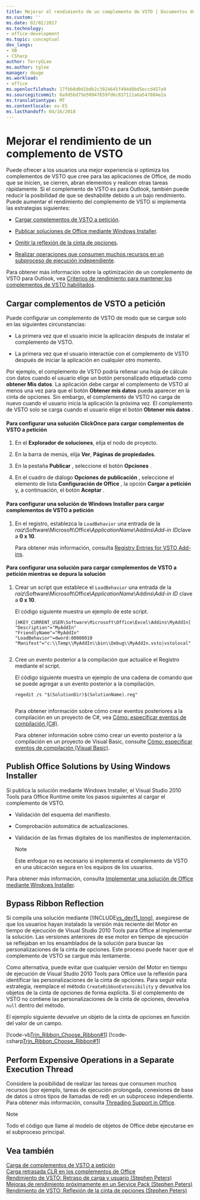```yaml
---
title: Mejorar el rendimiento de un complemento de VSTO | Documentos de Microsoft
ms.custom: ''
ms.date: 02/02/2017
ms.technology:
- office-development
ms.topic: conceptual
dev_langs:
- VB
- CSharp
author: TerryGLee
ms.author: tglee
manager: douge
ms.workload:
- office
ms.openlocfilehash: 17fbb8d0d1bdb2c3924645f494d8bd5eccd457a9
ms.sourcegitcommit: 6a9d5bd75e50947659fd6c837111a6a547884e2a
ms.translationtype: MT
ms.contentlocale: es-ES
ms.lasthandoff: 04/16/2018
---
```

# <a name="improving-the-performance-of-a-vsto-add-in"></a>Mejorar el rendimiento de un complemento de VSTO
  Puede ofrecer a los usuarios una mejor experiencia si optimiza los complementos de VSTO que cree para las aplicaciones de Office, de modo que se inicien, se cierren, abran elementos y realicen otras tareas rápidamente. Si el complemento de VSTO es para Outlook, también puede reducir la posibilidad de que se deshabilite debido a un bajo rendimiento. Puede aumentar el rendimiento del complemento de VSTO si implementa las estrategias siguientes:  
  
-   [Cargar complementos de VSTO a petición](#Load).  
  
-   [Publicar soluciones de Office mediante Windows Installer](#Publish).  
  
-   [Omitir la reflexión de la cinta de opciones](#Bypass).  
  
-   [Realizar operaciones que consumen muchos recursos en un subproceso de ejecución independiente](#Perform).  
  
 Para obtener más información sobre la optimización de un complemento de VSTO para Outlook, vea [Criterios de rendimiento para mantener los complementos de VSTO habilitados](http://go.microsoft.com/fwlink/?LinkID=266503).  
  
##  <a name="Load"></a> Cargar complementos de VSTO a petición  
 Puede configurar un complemento de VSTO de modo que se cargue solo en las siguientes circunstancias:  
  
-   La primera vez que el usuario inicie la aplicación después de instalar el complemento de VSTO.  
  
-   La primera vez que el usuario interactúe con el complemento de VSTO después de iniciar la aplicación en cualquier otro momento.  
  
 Por ejemplo, el complemento de VSTO podría rellenar una hoja de cálculo con datos cuando el usuario elige un botón personalizado etiquetado como **obtener Mis datos**. La aplicación debe cargar el complemento de VSTO al menos una vez para que el botón **Obtener mis datos** pueda aparecer en la cinta de opciones. Sin embargo, el complemento de VSTO no carga de nuevo cuando el usuario inicia la aplicación la próxima vez. El complemento de VSTO solo se carga cuando el usuario elige el botón **Obtener mis datos** .  
  
#### <a name="to-configure-a-clickonce-solution-to-load-vsto-add-ins-on-demand"></a>Para configurar una solución ClickOnce para cargar complementos de VSTO a petición  
  
1.  En el **Explorador de soluciones**, elija el nodo de proyecto.  
  
2.  En la barra de menús, elija **Ver**, **Páginas de propiedades**.  
  
3.  En la pestaña **Publicar** , seleccione el botón **Opciones** .  
  
4.  En el cuadro de diálogo **Opciones de publicación** , seleccione el elemento de lista **Configuración de Office** , la opción **Cargar a petición** y, a continuación, el botón **Aceptar** .  
  
#### <a name="to-configure-a-windows-installer-solution-to-load-vsto-add-ins-on-demand"></a>Para configurar una solución de Windows Installer para cargar complementos de VSTO a petición  
  
1.  En el registro, establezca la `LoadBehavior` una entrada de la *raíz*\Software\Microsoft\Office\\*ApplicationName*\Addins\\*Add-in ID*clave a **0 x 10**.  
  
     Para obtener más información, consulta [Registry Entries for VSTO Add-ins](../vsto/registry-entries-for-vsto-add-ins.md).  
  
#### <a name="to-configure-a-solution-to-load-vsto-add-ins-on-demand-while-you-debug-the-solution"></a>Para configurar una solución para cargar complementos de VSTO a petición mientras se depura la solución  
  
1.  Crear un script que establece el `LoadBehavior` una entrada de la *raíz*\Software\Microsoft\Office\\*ApplicationName*\Addins\\*Add-in ID* clave a **0 x 10**.  
  
     El código siguiente muestra un ejemplo de este script.  
  
    ```  
    [HKEY_CURRENT_USER\Software\Microsoft\Office\Excel\Addins\MyAddIn]  
    "Description"="MyAddIn"  
    "FriendlyName"="MyAddIn"  
    "LoadBehavior"=dword:00000010  
    "Manifest"="c:\\Temp\\MyAddIn\\bin\\Debug\\MyAddIn.vsto|vstolocal"  
  
    ```  
  
2.  Cree un evento posterior a la compilación que actualice el Registro mediante el script.  
  
     El código siguiente muestra un ejemplo de una cadena de comando que se puede agregar a un evento posterior a la compilación.  
  
    ```  
    regedit /s "$(SolutionDir)$(SolutionName).reg"  
  
    ```  
  
     Para obtener información sobre cómo crear eventos posteriores a la compilación en un proyecto de C#, vea [Cómo: especificar eventos de compilación &#40;C&#35;&#41;](/visualstudio/ide/how-to-specify-build-events-csharp).  
  
     Para obtener información sobre cómo crear un evento posterior a la compilación en un proyecto de Visual Basic, consulte [Cómo: especificar eventos de compilación &#40;Visual Basic&#41;](/visualstudio/ide/how-to-specify-build-events-visual-basic).  
  
##  <a name="Publish"></a> Publish Office Solutions by Using Windows Installer  
 Si publica la solución mediante Windows Installer, el Visual Studio 2010 Tools para Office Runtime omite los pasos siguientes al cargar el complemento de VSTO.  
  
-   Validación del esquema del manifiesto.  
  
-   Comprobación automática de actualizaciones.  
  
-   Validación de las firmas digitales de los manifiestos de implementación.  
  
    > [!NOTE]  
    >  Este enfoque no es necesario si implementa el complemento de VSTO en una ubicación segura en los equipos de los usuarios.  
  
 Para obtener más información, consulta [Implementar una solución de Office mediante Windows Installer](../vsto/deploying-an-office-solution-by-using-windows-installer.md).  
  
##  <a name="Bypass"></a> Bypass Ribbon Reflection  
 Si compila una solución mediante [!INCLUDE[vs_dev11_long](../sharepoint/includes/vs-dev11-long-md.md)], asegúrese de que los usuarios hayan instalado la versión más reciente del Motor en tiempo de ejecución de Visual Studio 2010 Tools para Office al implementar la solución. Las versiones anteriores de ese motor en tiempo de ejecución se reflejaban en los ensamblados de la solución para buscar las personalizaciones de la cinta de opciones. Este proceso puede hacer que el complemento de VSTO se cargue más lentamente.  
  
 Como alternativa, puede evitar que cualquier versión del Motor en tiempo de ejecución de Visual Studio 2010 Tools para Office use la reflexión para identificar las personalizaciones de la cinta de opciones. Para seguir esta estrategia, reemplace el método `CreateRibbonExtensibility` y devuelva los objetos de la cinta de opciones de forma explícita. Si el complemento de VSTO no contiene las personalizaciones de la cinta de opciones, devuelva `null` dentro del método.  
  
 El ejemplo siguiente devuelve un objeto de la cinta de opciones en función del valor de un campo.  
  
 [!code-vb[Trin_Ribbon_Choose_Ribbon#1](../vsto/codesnippet/VisualBasic/trin_ribbon_choose_ribbon_4/ThisWorkbook.vb#1)]
 [!code-csharp[Trin_Ribbon_Choose_Ribbon#1](../vsto/codesnippet/CSharp/trin_ribbon_choose_ribbon_4/ThisWorkbook.cs#1)]  
  
##  <a name="Perform"></a> Perform Expensive Operations in a Separate Execution Thread  
 Considere la posibilidad de realizar las tareas que consumen muchos recursos (por ejemplo, tareas de ejecución prolongada, conexiones de base de datos u otros tipos de llamadas de red) en un subproceso independiente. Para obtener más información, consulta [Threading Support in Office](../vsto/threading-support-in-office.md).  
  
> [!NOTE]  
>  Todo el código que llame al modelo de objetos de Office debe ejecutarse en el subproceso principal.  
  
## <a name="see-also"></a>Vea también  
 [Carga de complementos de VSTO a petición](http://blogs.msdn.com/b/andreww/archive/2008/07/14/demand-loading-vsto-add-ins.aspx)   
 [Carga retrasada CLR en los complementos de Office](http://blogs.msdn.com/b/andreww/archive/2008/04/19/delay-loading-the-clr-in-office-add-ins.aspx)   
 [Rendimiento de VSTO: Retraso de carga y usuario (Stephen Peters)](http://blogs.msdn.com/b/vsto/archive/2010/01/07/vsto-performance-delay-loading-and-you.aspx)   
 [Mejoras de rendimiento próximamente en un Service Pack (Stephen Peters)](http://blogs.msdn.com/b/vsto/archive/2010/11/30/performance-improvements-coming-soon-to-a-service-pack-near-you-stephen-peters.aspx)   
 [Rendimiento de VSTO: Reflexión de la cinta de opciones (Stephen Peters)](http://blogs.msdn.com/b/vsto/archive/2010/06/03/vsto-performance-ribbon-reflection.aspx)  
  
  